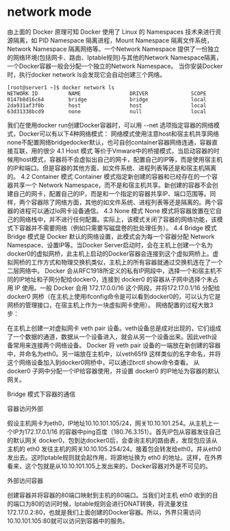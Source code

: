 # network mode
由上面的 Docker 原理可知 Docker 使用了 Linux 的 Namespaces 技术来进行资源隔离，如 PID Namespace 隔离进程，Mount Namespace 隔离文件系统，Network Namespace 隔离网络等。一个Network Namespace 提供了一份独立的网络环境(包括网卡、路由、Iptable规则)与其他的Network Namespace隔离，一个Docker容器一般会分配一个独立的Network Namespace。
当你安装Docker时，执行docker network ls会发现它会自动创建三个网络。

```
[root@server1 ~]$ docker network ls
NETWORK ID          NAME                DRIVER              SCOPE
0147b8d16c64        bridge              bridge              local
2da931af3f0b        host                host                local
63d31338bcd9        none                null                local
```

我们在使用docker run创建Docker容器时，可以用 --net 选项指定容器的网络模式，Docker可以有以下4种网络模式：
网络模式使用注意host和宿主机共享网络none不配置网络bridgedocker默认，也可自创container容器网络连通，容器直接互联，用的很少
4.1 Host 模式
等价于Vmware中的桥接模式，当启动容器的时候用host模式，容器将不会虚拟出自己的网卡，配置自己的IP等，而是使用宿主机的IP和端口。但是容器的其他方面，如文件系统、进程列表等还是和宿主机隔离的。
4.2 Container 模式
Container 模式指定新创建的容器和已经存在的一个容器共享一个 Network Namespace，而不是和宿主机共享。新创建的容器不会创建自己的网卡，配置自己的IP，而是和一个指定的容器共享IP、端口范围等。同样，两个容器除了网络方面，其他的如文件系统、进程列表等还是隔离的。两个容器的进程可以通过lo网卡设备通信。
4.3 None 模式
None 模式将容器放置在它自己的网络栈中，并不进行任何配置。实际上，该模式关闭了容器的网络功能，该模式下容器并不需要网络（例如只需要写磁盘卷的批处理任务）。
4.4 Bridge 模式
Bridge 模式是 Docker 默认的网络设置，此模式会为每一个容器分配 Network Namespace、设置IP等。当Docker Server启动时，会在主机上创建一个名为docker0的虚拟网桥，此主机上启动的Docker容器会连接到这个虚拟网桥上。虚拟网桥的工作方式和物理交换机类似，主机上的所有容器就通过交换机连在了一个二层网络中。
Docker 会从RFC1918所定义的私有IP网段中，选择一个和宿主机不同的IP地址和子网分配给docker0，连接到 docker0 的容器从子网中选择个未占用 IP 使用。一般 Docker 会用 172.17.0.0/16 这个网段，并将172.17.0.1/16 分配给 docker0 网桥（在主机上使用ifconfig命令是可以看到docker0的，可以认为它是网桥的管理接口，在宿主机上作为一块虚拟网卡使用）。
网络配置的过程大致3步：

在主机上创建一对虚拟网卡 veth pair 设备。veth设备总是成对出现的，它们组成了一个数据的通道，数据从一个设备进入，就会从另一个设备出来。因此veth设备常用来连接两个网络设备。
Docker 将 veth pair 设备的一端放在新创建的容器中，并命名为eth0。另一端放在主机中，以veth65f9 这样类似的名字命名，并将这个网络设备加入到docker0网桥中，可以通过brctl show命令查看。
从 docker0 子网中分配一个IP给容器使用，并设置 docker0 的IP地址为容器的默认网关。

Bridge 模式下容器的通信

容器访问外部


假设主机网卡为eth0，IP地址10.10.101.105/24，网关10.10.101.254。从主机上一个IP为172.17.0.1/16 的容器中ping百度（180.76.3.151）。首先IP包从容器发往自己的默认网关 docker0，包到达docker0后，会查询主机的路由表，发现包应该从主机的 eth0 发往主机的网关10.10.105.254/24。接着包会转发给eth0，并从eth0发出去。这时Iptable规则就会起作用，将源地址换为 eth0 的地址。这样，在外界看来，这个包就是从10.10.101.105上发出来的，Docker容器对外是不可见的。

外部访问容器

创建容器并将容器的80端口映射到主机的80端口。当我们对主机 eth0 收到的目的端口为80的访问时候，Iptable规则会进行DNAT转换，将流量发往172.17.0.2:80，也就是我们上面创建的Docker容器。所以，外界只需访问10.10.101.105:80就可以访问到容器中的服务。